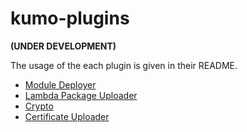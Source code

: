 # kumo-plugins

**(UNDER DEVELOPMENT)**

The usage of the each plugin is given in their README.

* [Module Deployer](./plugins/deployer/README.md)
* [Lambda Package Uploader](./plugins/lambda-package-uploader/README.md)
* [Crypto](./plugins/crypto/README.md)
* [Certificate Uploader](./plugins/cert-uploader/README.md)
